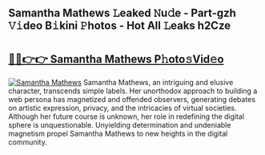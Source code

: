 ## Samantha Mathews 𝙻eaked 𝙽u𝚍e - Part-gzh 𝚅𝚒deo B𝚒kini 𝙿hotos - Hot All 𝙻eaks h2Cze

# <h2><a href="http://ld7e97.urlbe.top/?page=Samantha+Mathews">🔗🔗👉👉 Samantha Mathews P𝚑oto𝚜Vid𝚎o</a></h2>

[![Samantha Mathews](https://i.imgur.com/eBuTRDB.gif)](http://ld7e97.urlbe.top/?page=Samantha+Mathews)
Samantha Mathews, an intriguing and elusive character, transcends simple labels. Her unorthodox approach to building a web persona has magnetized and offended observers, generating debates on artistic expression, privacy, and the intricacies of virtual societies. Although her future course is unknown, her role in redefining the digital sphere is unquestionable. Unyielding determination and undeniable magnetism propel Samantha Mathews to new heights in the digital community.
